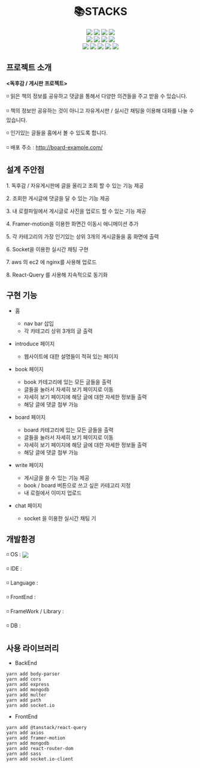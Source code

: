 <div align=center><h1>📚STACKS</h1></div>

<div align=center>
  <img src="https://img.shields.io/badge/javascript-F7DF1E?style=for-the-badge&logo=javascript&logoColor=black">
  <img src="https://img.shields.io/badge/typescript-3178C6?style=for-the-badge&logo=typescript&logoColor=white">
  <img src="https://img.shields.io/badge/node.js-339933?style=for-the-badge&logo=node.js&logoColor=white">
  <img src="https://img.shields.io/badge/react-61DAFB?style=for-the-badge&logo=react&logoColor=white">
</br>
  <img src="https://img.shields.io/badge/html5-E34F26?style=for-the-badge&logo=html5&logoColor=white">
  <img src="https://img.shields.io/badge/css3-1572B6?style=for-the-badge&logo=css3&logoColor=white">
  <img src="https://img.shields.io/badge/sass-CC6699?style=for-the-badge&logo=sass&logoColor=white">
  <img src="https://img.shields.io/badge/scss-CC6699?style=for-the-badge&logo=sass&logoColor=white">
</br>
  <img src="https://img.shields.io/badge/mongodb-47A248?style=for-the-badge&logo=sass&logoColor=white">
  <img src="https://img.shields.io/badge/git-F05032?style=for-the-badge&logo=git&logoColor=white">
  <img src="https://img.shields.io/badge/github-181717?style=for-the-badge&logo=github&logoColor=white">
  <img src="https://img.shields.io/badge/aws-EB9A1E?style=for-the-badge&logo=amazon-aws&logoColor=white">
  <img src="https://img.shields.io/badge/socket.io-010101?style=for-the-badge&logo=socket.io&logoColor=white">
</div>

<h2>프로젝트 소개</h2>

**<독후감 / 게시판 프로젝트>**

◽ 읽은 책의 정보를 공유하고 댓글을 통해서 다양한 의견들을 주고 받을 수 있습니다.

◽ 책의 정보만 공유하는 것이 아니고 자유게시판 / 실시간 채팅을 이용해 대화를 나눌 수 있습니다.

◽ 인기있는 글들을 홈에서 볼 수 있도록 합니다.

◽ 배포 주소 : http://board-example.com/

<h2>설계 주안점</h2>

<p>1. 독후감 / 자유게시판에 글을 올리고 조회 할 수 있는 기능 제공</p>
<p>2. 조회한 게시글에 댓글을 달 수 있는 기능 제공</p>
<p>3. 내 로컬파일에서 게시글로 사진을 업로드 할 수 있는 기능 제공</p>
<p>4. Framer-motion을 이용한 화면간 이동시 애니메이션 추가</p>
<p>5. 각 카테고리의 가장 인기있는 상위 3개의 게시글들을 홈 화면에 출력</p>
<p>6. Socket을 이용한 실시간 채팅 구현</p>
<p>7. aws 의 ec2 에 nginx를 사용해 업로드</p>
<p>8. React-Query 를 사용해 지속적으로 동기화</p>
<h2>구현 기능</h2>

- 홈
   
   - nav bar 삽입
   - 각 카테고리 상위 3개의 글 출력

- introduce 페이지
  
  - 웹사이트에 대한 설명들이 적혀 있는 페이지
   
- book 페이지

  - book 카테고리에 있는 모든 글들을 출력
  - 글들을 눌러서 자세히 보기 페이지로 이동
  - 자세히 보기 페이지에 해당 글에 대한 자세한 정보들 출력
  - 해당 글에 댓글 첨부 가능
  
- board 페이지

  - board 카테고리에 있는 모든 글들을 출력
  - 글들을 눌러서 자세히 보기 페이지로 이동
  - 자세히 보기 페이지에 해당 글에 대한 자세한 정보들 출력
  - 해당 글에 댓글 첨부 가능
    
- write 페이지

  - 게시글을 쓸 수 있는 기능 제공
  - book / board 버튼으로 쓰고 싶은 카테고리 지정
  - 내 로컬에서 이미지 업로드
    
- chat 페이지

  - socket 을 이용한 실시간 채팅 기
    
<h2>개발환경</h2>

◽ OS : <img src="https://img.shields.io/badge/windows 10-0078D6?style=for-the-badge&logo=windows10&logoColor=white" align=center>

◽ IDE : 

◽ Language : 

◽ FrontEnd : 

◽ FrameWork / Library : 

◽ DB : 

<h2>사용 라이브러리</h2>

- BackEnd
```
yarn add body-parser
yarn add cors
yarn add express
yarn add mongodb
yarn add multer
yarn add path
yarn add socket.io
```

- FrontEnd
```
yarn add @tanstack/react-query
yarn add axios
yarn add framer-motion
yarn add mongodb
yarn add react-router-dom
yarn add sass
yarn add socket.io-client
```
